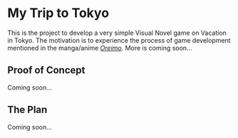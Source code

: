 # My Trip to Tokyo
This is the project to develop a very simple Visual Novel game on Vacation in Tokyo. The motivation is to experience the process of game development mentioned in the manga/anime <a href="https://en.wikipedia.org/wiki/Oreimo"><i>Oreimo</i></a>. More is coming soon...

## Proof of Concept
Coming soon...

## The Plan
Coming soon...